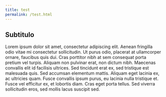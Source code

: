 ```yaml
---
title: test
permalink: /test.html
---
```


## Subtitulo

Lorem ipsum dolor sit amet, consectetur adipiscing elit. Aenean fringilla odio vitae mi consectetur sollicitudin. Ut purus odio, placerat at ullamcorper ornare, faucibus quis dui. Cras porttitor nibh at sem consequat porta pretium vel turpis. Aliquam non pulvinar erat, non dictum nibh. Maecenas convallis elit id facilisis ultrices. Sed tincidunt erat ex, sed tristique est malesuada quis. Sed accumsan elementum mattis. Aliquam eget lacinia ex, ac ultricies quam. Fusce convallis ipsum purus, eu lacinia nulla tristique et. Fusce vel efficitur ex, et lobortis diam. Cras eget porta tellus. Sed viverra sollicitudin eros, sed mollis lacus suscipit sed.

